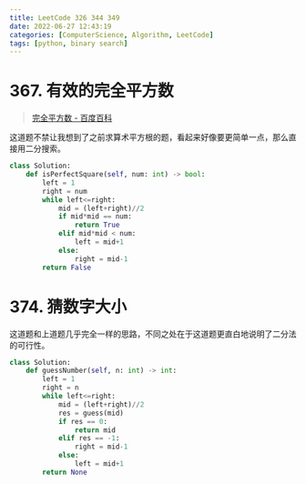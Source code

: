 ```yaml
---
title: LeetCode 326 344 349
date: 2022-06-27 12:43:19
categories: [ComputerScience, Algorithm, LeetCode]
tags: [python, binary search]
---
```


# 367. 有效的完全平方数

> [完全平方数 - 百度百科](https://baike.baidu.com/item/%E5%AE%8C%E5%85%A8%E5%B9%B3%E6%96%B9%E6%95%B0)

这道题不禁让我想到了之前求算术平方根的题，看起来好像要更简单一点，那么直接用二分搜索。

```python
class Solution:
    def isPerfectSquare(self, num: int) -> bool:
        left = 1
        right = num
        while left<=right:
            mid = (left+right)//2
            if mid*mid == num:
                return True
            elif mid*mid < num:
                left = mid+1
            else:
                right = mid-1
        return False
```

# 374. 猜数字大小

这道题和上道题几乎完全一样的思路，不同之处在于这道题更直白地说明了二分法的可行性。

```python
class Solution:
    def guessNumber(self, n: int) -> int:
        left = 1
        right = n
        while left<=right:
            mid = (left+right)//2
            res = guess(mid)
            if res == 0:
                return mid
            elif res == -1:
                right = mid-1
            else:
                left = mid+1
        return None
```

